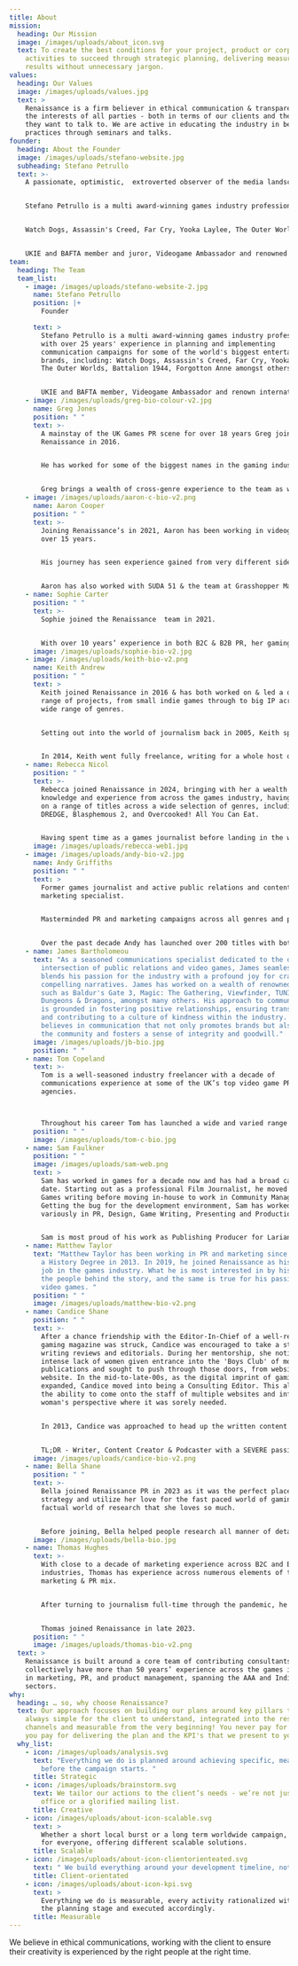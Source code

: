 ```yaml
---
title: About
mission:
  heading: Our Mission
  image: /images/uploads/about_icon.svg
  text: To create the best conditions for your project, product or corporate
    activities to succeed through strategic planning, delivering measurable
    results without unnecessary jargon.
values:
  heading: Our Values
  image: /images/uploads/values.jpg
  text: >
    Renaissance is a firm believer in ethical communication & transparency in
    the interests of all parties - both in terms of our clients and the media
    they want to talk to. We are active in educating the industry in best
    practices through seminars and talks.
founder:
  heading: About the Founder
  image: /images/uploads/stefano-website.jpg
  subheading: Stefano Petrullo
  text: >-
    A passionate, optimistic,  extroverted observer of the media landscape.


    Stefano Petrullo is a multi award-winning games industry professional with over 25 years' experience in planning and implementing communication campaigns for some of the world's biggest entertainment brands, including:


    Watch Dogs, Assassin's Creed, Far Cry, Yooka Laylee, The Outer Worlds, Battalion 1944, Forgotton Anne amongst others …


    UKIE and BAFTA member and juror, Videogame Ambassador and renowned international speaker, Stefano is a communication veteran always looking at ways to innovate.
team:
  heading: The Team
  team_list:
    - image: /images/uploads/stefano-website-2.jpg
      name: Stefano Petrullo
      position: |+
        Founder

      text: >
        Stefano Petrullo is a multi award-winning games industry professional
        with over 25 years' experience in planning and implementing
        communication campaigns for some of the world's biggest entertainment
        brands, including: Watch Dogs, Assassin's Creed, Far Cry, Yooka Laylee,
        The Outer Worlds, Battalion 1944, Forgotton Anne amongst others …


        UKIE and BAFTA member, Videogame Ambassador and renown international speaker, Stefano is an optimist, extrovert communication veteran always looking at way to innovate.
    - image: /images/uploads/greg-bio-colour-v2.jpg
      name: Greg Jones
      position: " "
      text: >-
        A mainstay of the UK Games PR scene for over 18 years Greg joined
        Renaissance in 2016. 


        He has worked for some of the biggest names in the gaming industry including Microsoft Xbox, THQ, Warner Bros, 505 Games, SEGA UK & Disney Interactive, launching AAA titles such as WWE & Payday to indie titles including the BAFTA winning Brothers: a Tale of Two Sons & Terraria.


        Greg brings a wealth of cross-genre experience to the team as well as an understanding of media & content creators which allows him to identify the right targets, for the right titles no matter the scope of the project.
    - image: /images/uploads/aaron-c-bio-v2.png
      name: Aaron Cooper
      position: " "
      text: >-
        Joining Renaissance’s in 2021, Aaron has been working in videogames for
        over 15 years. 


        His journey has seen experience gained from very different sides of the industry, from working directly in game development, building communication plans for UK retail HQ giant GAME to working for 2K on the publisher side on global hit franchises such as XCOM, Mafia, Borderlands, NBA 2K & Civilization. 


        Aaron has also worked with SUDA 51 & the team at Grasshopper Manufacture on the No More Heroes series for Nintendo Switch & was additionally a part of the formation of videogame mental health charity Safe in our World.
    - name: Sophie Carter
      position: " "
      text: >-
        Sophie joined the Renaissance  team in 2021.


        With over 10 years’ experience in both B2C & B2B PR, her gaming PR portfolio spans PC, console & mobile titles, as well as corporate communications that includes projects for titles such as Baldur’s Gate 3, Disco Elysium & The Ascent.
      image: /images/uploads/sophie-bio-v2.jpg
    - image: /images/uploads/keith-bio-v2.png
      name: Keith Andrew
      position: " "
      text: >
        Keith joined Renaissance in 2016 & has both worked on & led a diverse
        range of projects, from small indie games through to big IP across a
        wide range of genres.


        Setting out into the world of journalism back in 2005, Keith spent a large chunk of his writing career covering the rise of smartphone games during the App Store boom in the late noughties, eventually serving as the Editor of Pocket Gamer’s industry-focused spin off.


        In 2014, Keith went fully freelance, writing for a whole host of publications including Edge, GamesTM, GamesMaster, Rolling Stone, Digital Spy, Gamesradar, Lad Bible, Official Xbox Magazine, GamesIndustry.biz, Trusted Reviews, MCV & many others.
    - name: Rebecca Nicol
      position: " "
      text: >-
        Rebecca joined Renaissance in 2024, bringing with her a wealth of PR
        knowledge and experience from across the games industry, having worked
        on a range of titles across a wide selection of genres, including;
        DREDGE, Blasphemous 2, and Overcooked! All You Can Eat.


        Having spent time as a games journalist before landing in the world of games PR, Rebecca is an eternal optimist, her enthusiasm and love for games and the people that make them becoming the driving force behind the work she does.
      image: /images/uploads/rebecca-web1.jpg
    - image: /images/uploads/andy-bio-v2.jpg
      name: Andy Griffiths
      position: " "
      text: >
        Former games journalist and active public relations and content creator
        marketing specialist. 


        Masterminded PR and marketing campaigns across all genres and platforms utilising all budget ranges from AAA to indie. Previous games launched include award-winning MMORPG Guild Wars 2, free-to-play family-focused building game Robocraft and first-party exclusive Robocraft Infinity. 


        Over the past decade Andy has launched over 200 titles with both domestic and international publishers and developers.
    - name: James Bartholomeou
      text: "As a seasoned communications specialist dedicated to the dynamic
        intersection of public relations and video games, James seamlessly
        blends his passion for the industry with a profound joy for crafting
        compelling narratives. James has worked on a wealth of renowned titles,
        such as Baldur's Gate 3, Magic: The Gathering, Viewfinder, TUNIC, and
        Dungeons & Dragons, amongst many others. His approach to communications
        is grounded in fostering positive relationships, ensuring transparency,
        and contributing to a culture of kindness within the industry. He
        believes in communication that not only promotes brands but also uplifts
        the community and fosters a sense of integrity and goodwill."
      image: /images/uploads/jb-bio.jpg
      position: " "
    - name: Tom Copeland
      text: >-
        Tom is a well-seasoned industry freelancer with a decade of
        communications experience at some of the UK’s top video game PR
        agencies.



        Throughout his career Tom has launched a wide and varied range of titles from AAA blockbusters from some of the world’s biggest publishers to award-winning indie games - and everything in between.
      position: " "
      image: /images/uploads/tom-c-bio.jpg
    - name: Sam Faulkner
      position: " "
      image: /images/uploads/sam-web.png
      text: >
        Sam has worked in games for a decade now and has had a broad career to
        date. Starting out as a professional Film Journalist, he moved into
        Games writing before moving in-house to work in Community Management.
        Getting the bug for the development environment, Sam has worked
        variously in PR, Design, Game Writing, Presenting and Production.


        Sam is most proud of his work as Publishing Producer for Larian Studios and looks back with particular fondness on working on Baldur’s Gate 3 during Early Access. Leaving Larian in mid 2022, Sam became an independent consultant, working with indies, publishers and PR firms and has been working with Renaissance since late 2022.
    - name: Matthew Taylor
      text: "Matthew Taylor has been working in PR and marketing since graduating with
        a History Degree in 2013. In 2019, he joined Renaissance as his first
        job in the games industry. What he is most interested in by history, is
        the people behind the story, and the same is true for his passion in
        video games. "
      position: " "
      image: /images/uploads/matthew-bio-v2.png
    - name: Candice Shane
      position: " "
      text: >-
        After a chance friendship with the Editor-In-Chief of a well-respected
        gaming magazine was struck, Candice was encouraged to take a step into
        writing reviews and editorials. During her mentorship, she noticed an
        intense lack of women given entrance into the 'Boys Club' of most gaming
        publications and sought to push through those doors, from website to
        website. In the mid-to-late-00s, as the digital imprint of gaming
        expanded, Candice moved into being a Consulting Editor. This allowed her
        the ability to come onto the staff of multiple websites and infuse a
        woman's perspective where it was sorely needed. 


        In 2013, Candice was approached to head up the written content for Loot Crate, aptly called "The Daily Crate" which was a review/impressions site for all things gaming and pop culture. This expanded into assisting with building up attention to their Twitch channel until it was turned into a rotating chair live-show.


        TL;DR - Writer, Content Creator & Podcaster with a SEVERE passion for gaming joined Renaissance in 2020.
      image: /images/uploads/candice-bio-v2.png
    - name: Bella Shane
      position: " "
      text: >-
        Bella joined Renaissance PR in 2023 as it was the perfect place to learn
        strategy and utilize her love for the fast paced world of gaming and the
        factual world of research that she loves so much. 


        Before joining, Bella helped people research all manner of details and enjoyed quite a bit of time fact-checking for editors, analysts and ghostwriters. Not wanting to hand over her research towards clients that she felt weren't giving the best service with her data, she looked towards becoming more hands on in an industry she already widely respected and had loved from a young age.
      image: /images/uploads/bella-bio.jpg
    - name: Thomas Hughes
      text: >-
        With close to a decade of marketing experience across B2C and B2B
        industries, Thomas has experience across numerous elements of the
        marketing & PR mix. 


        After turning to journalism full-time through the pandemic, he picked up bylines across sites like NME and Gfinity. In the dust of the pandemic, he decided it was finally time to blend his marketing and journalism skills, moving into marketing and PR supporting all manner of developers in the indie space. 


        Thomas joined Renaissance in late 2023.
      position: " "
      image: /images/uploads/thomas-bio-v2.png
  text: >
    Renaissance is built around a core team of contributing consultants who
    collectively have more than 50 years’ experience across the games industry;
    in marketing, PR, and product management, spanning the AAA and Indie
    sectors.
why:
  heading: … so, why choose Renaissance?
  text: Our approach focuses on building our plans around key pillars that are
    always simple for the client to understand, integrated into the rest of the
    channels and measurable from the very beginning! You never pay for our time,
    you pay for delivering the plan and the KPI's that we present to you.
  why_list:
    - icon: /images/uploads/analysis.svg
      text: "Everything we do is planned around achieving specific, measurable goals
        before the campaign starts. "
      title: Strategic
    - icon: /images/uploads/brainstorm.svg
      text: We tailor our actions to the client’s needs - we’re not just a press
        office or a glorified mailing list.
      title: Creative
    - icon: /images/uploads/about-icon-scalable.svg
      text: >
        Whether a short local burst or a long term worldwide campaign, we cater
        for everyone, offering different scalable solutions.
      title: Scalable
    - icon: /images/uploads/about-icon-clientorienteated.svg
      text: " We build everything around your development timeline, not vice versa!"
      title: Client-orientated
    - icon: /images/uploads/about-icon-kpi.svg
      text: >
        Everything we do is measurable, every activity rationalized with you at
        the planning stage and executed accordingly.
      title: Measurable
---
```

We believe in ethical communications, working with the client to ensure their creativity is experienced by the right people at the right time.
